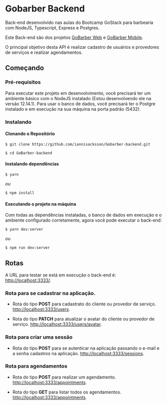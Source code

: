 # Gobarber Backend

Back-end desenvolvido nas aulas do Bootcamp GoStack para barbearia com NodeJS, Typescript, Express e Postgres.

Este Back-end são dos projetos [GoBarber Web](https://github.com/iannisacksson/GoBarber-Frontend) e [GoBarber Mobile](https://github.com/iannisacksson/GoBarber-mobile).

O principal objetivo desta API é realizar cadastro de usuários e provedores de serviços e realizar agendamentos.

## Começando

### Pré-requisitos

Para executar este projeto em desenvolvimento, você precisará ter um ambiente básico com o NodeJS instalado (Estou desenvolvendo ele na versão 12.14.1). Para usar o banco de dados, você precisará ter o Postgre instalado e em execução na sua máquina na porta padrão (5432).

### Instalando

#### Clonando o Repositório

```
$ git clone https://github.com/iannisacksson/Gobarber-backend.git

$ cd GoBarber-backend
```

#### Instalando dependências

```
$ yarn
```

_ou_

```
$ npm install
```

#### Executando o projeto na máquina

Com todas as dependências instaladas, o banco de dados em execução e o ambiente configurado corretamente, agora você pode executar o back-end:

```
$ yarn dev:server
```

_ou_

```
$ npm run dev:server
```

## Rotas

A URL para testar se está em execução o back-end é: [http://localhost:3333/](http://localhost:3333/).

### Rota para se cadastrar na aplicação.

- Rota do tipo **POST** para cadastrato do cliente ou provedor de serviço.
  [http://localhost:3333/users](http://localhost:3333/users).

- Rota do tipo **PATCH** para atualizar o avatar do cliente ou provedor de serviço.
  [http://localhost:3333/users/avatar](http://localhost:3333/users/avatar).

### Rota para criar uma sessão

- Rota do tipo **POST** para se autenticar na aplicação passando o e-mail e a senha cadastros na aplicação.
  [http://localhost:3333/sessions](http://localhost:3333/sessions).

### Rota para agendamentos

- Rota do tipo **POST** para realizar um agendamento.
  [http://localhost:3333/appointments](http://localhost:3333/appointments).

- Rota do tipo **GET** para listar todos os agendamentos.
  [http://localhost:3333/appointments](http://localhost:3333/appointments).
